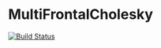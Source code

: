 # MultiFrontalCholesky

[![Build Status](https://travis-ci.org/JuliaSparse/MultiFrontalCholesky.jl.svg?branch=master)](https://travis-ci.org/JuliaSparse/MultiFrontalCholesky.jl)
